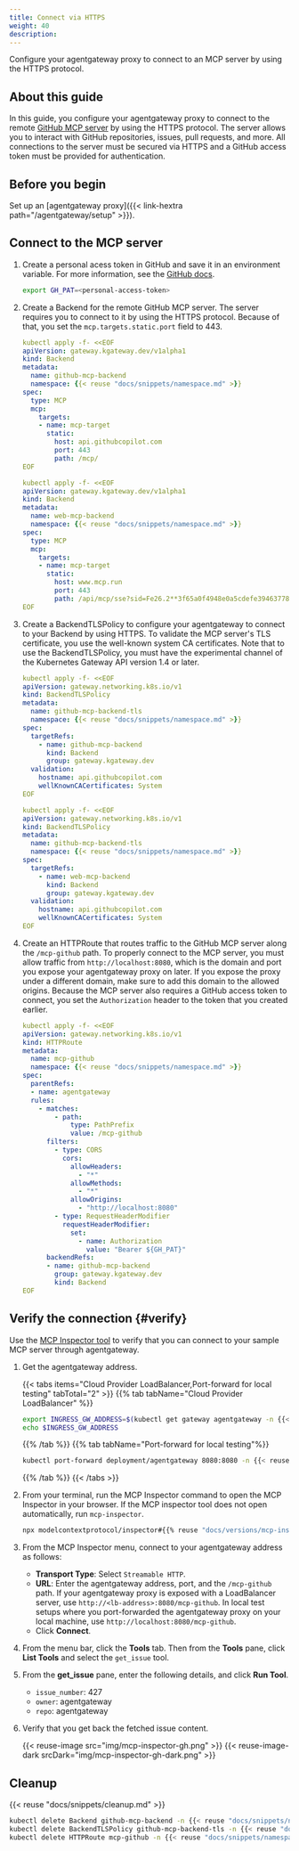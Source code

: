 ```yaml
---
title: Connect via HTTPS
weight: 40 
description: 
---
```


Configure your agentgateway proxy to connect to an MCP server by using the HTTPS protocol. 

## About this guide 

In this guide, you configure your agentgateway proxy to connect to the remote [GitHub MCP server](https://github.com/github/github-mcp-server) by using the HTTPS protocol. The server allows you to interact with GitHub repositories, issues, pull requests, and more. All connections to the server must be secured via HTTPS and a GitHub access token must be provided for authentication. 

## Before you begin

Set up an [agentgateway proxy]({{< link-hextra path="/agentgateway/setup" >}}). 

## Connect to the MCP server

1. Create a personal acess token in GitHub and save it in an environment variable. For more information, see the [GitHub docs](https://docs.github.com/en/authentication/keeping-your-account-and-data-secure/managing-your-personal-access-tokens).
   ```sh
   export GH_PAT=<personal-access-token>
   ```

2. Create a Backend for the remote GitHub MCP server. The server requires you to connect to it by using the HTTPS protocol. Because of that, you set the `mcp.targets.static.port` field to 443. 
   ```yaml
   kubectl apply -f- <<EOF
   apiVersion: gateway.kgateway.dev/v1alpha1
   kind: Backend
   metadata:
     name: github-mcp-backend
     namespace: {{< reuse "docs/snippets/namespace.md" >}}
   spec:
     type: MCP
     mcp:
       targets:
       - name: mcp-target
         static:
           host: api.githubcopilot.com
           port: 443
           path: /mcp/
   EOF
   ```
   
   ```yaml
   kubectl apply -f- <<EOF
   apiVersion: gateway.kgateway.dev/v1alpha1
   kind: Backend
   metadata:
     name: web-mcp-backend
     namespace: {{< reuse "docs/snippets/namespace.md" >}}
   spec:
     type: MCP
     mcp:
       targets:
       - name: mcp-target
         static:
           host: www.mcp.run
           port: 443
           path: /api/mcp/sse?sid=Fe26.2**3f65a0f4948e0a5cdefe39463778382c71d5355e47381786e9faca0a946937c1*HTf-pQXlsY3596VdrbUt3A*NsUmLUTIAeqcFCXNxxKAhNgaPkHobsKSe06X-QnLll8*1759510756907*00e6a1151933abe52d02142c1a4e3dfcc3e7dc57ba83b5b8e5ee978364994f44*jDQg0mN9ahClPQaS64Za-EGwd5dQbvo98q5JrW2sr5A
   EOF
   ```
   
3. Create a BackendTLSPolicy to configure your agentgateway to connect to your Backend by using HTTPS. To validate the MCP server's TLS certificate, you use the well-known system CA certificates. Note that to use the BackendTLSPolicy, you must have the experimental channel of the Kubernetes Gateway API version 1.4 or later.
   ```yaml
   kubectl apply -f- <<EOF
   apiVersion: gateway.networking.k8s.io/v1
   kind: BackendTLSPolicy
   metadata:
     name: github-mcp-backend-tls
     namespace: {{< reuse "docs/snippets/namespace.md" >}}
   spec:
     targetRefs:
       - name: github-mcp-backend
         kind: Backend
         group: gateway.kgateway.dev
     validation:
       hostname: api.githubcopilot.com
       wellKnownCACertificates: System
   EOF
   ```
   
   ```yaml
   kubectl apply -f- <<EOF
   apiVersion: gateway.networking.k8s.io/v1
   kind: BackendTLSPolicy
   metadata:
     name: github-mcp-backend-tls
     namespace: {{< reuse "docs/snippets/namespace.md" >}}
   spec:
     targetRefs:
       - name: web-mcp-backend
         kind: Backend
         group: gateway.kgateway.dev
     validation:
       hostname: api.githubcopilot.com
       wellKnownCACertificates: System
   EOF
   ```

4. Create an HTTPRoute that routes traffic to the GitHub MCP server along the `/mcp-github` path. To properly connect to the MCP server, you must allow traffic from `http://localhost:8080`, which is the domain and port you expose your agentgateway proxy on later. If you expose the proxy under a different domain, make sure to add this domain to the allowed origins. Because the MCP server also requires a GitHub access token to connect, you set the `Authorization` header to the token that you created earlier. 
   ```yaml
   kubectl apply -f- <<EOF
   apiVersion: gateway.networking.k8s.io/v1
   kind: HTTPRoute
   metadata:
     name: mcp-github
     namespace: {{< reuse "docs/snippets/namespace.md" >}}
   spec:
     parentRefs:
     - name: agentgateway
     rules:
       - matches:
           - path:
               type: PathPrefix
               value: /mcp-github
         filters:
           - type: CORS
             cors:
               allowHeaders:
                 - "*"               
               allowMethods:            
                 - "*"              
               allowOrigins:
                 - "http://localhost:8080"
           - type: RequestHeaderModifier
             requestHeaderModifier:
               set: 
                 - name: Authorization
                   value: "Bearer ${GH_PAT}"
         backendRefs:
         - name: github-mcp-backend
           group: gateway.kgateway.dev
           kind: Backend  
   EOF
   ```
   
## Verify the connection {#verify}

Use the [MCP Inspector tool](https://modelcontextprotocol.io/legacy/tools/inspector) to verify that you can connect to your sample MCP server through agentgateway.

1. Get the agentgateway address.
   
   {{< tabs items="Cloud Provider LoadBalancer,Port-forward for local testing" tabTotal="2" >}}
   {{% tab tabName="Cloud Provider LoadBalancer" %}}
   ```sh
   export INGRESS_GW_ADDRESS=$(kubectl get gateway agentgateway -n {{< reuse "docs/snippets/namespace.md" >}} -o=jsonpath="{.status.addresses[0].value}")
   echo $INGRESS_GW_ADDRESS
   ```
   {{% /tab %}}
   {{% tab tabName="Port-forward for local testing"%}}
   ```sh
   kubectl port-forward deployment/agentgateway 8080:8080 -n {{< reuse "docs/snippets/namespace.md" >}}
   ```
   {{% /tab %}}
   {{< /tabs >}}

2. From your terminal, run the MCP Inspector command to open the MCP Inspector in your browser. If the MCP inspector tool does not open automatically, run `mcp-inspector`.
   ```sh
   npx modelcontextprotocol/inspector#{{% reuse "docs/versions/mcp-inspector.md" %}}
   ```
   
3. From the MCP Inspector menu, connect to your agentgateway address as follows:
   * **Transport Type**: Select `Streamable HTTP`.
   * **URL**: Enter the agentgateway address, port, and the `/mcp-github` path. If your agentgateway proxy is exposed with a LoadBalancer server, use `http://<lb-address>:8080/mcp-github`. In local test setups where you port-forwarded the agentgateway proxy on your local machine, use `http://localhost:8080/mcp-github`.
   * Click **Connect**.

4. From the menu bar, click the **Tools** tab. Then from the **Tools** pane, click **List Tools** and select the `get_issue` tool. 
5. From the **get_issue** pane, enter the following details, and click **Run Tool**.
   * `issue_number`: 427
   * `owner`: agentgateway
   * `repo`: agentgateway 
6. Verify that you get back the fetched issue content.

   {{< reuse-image src="img/mcp-inspector-gh.png" >}}
   {{< reuse-image-dark srcDark="img/mcp-inspector-gh-dark.png" >}}
   

   
## Cleanup

{{< reuse "docs/snippets/cleanup.md" >}}

```sh
kubectl delete Backend github-mcp-backend -n {{< reuse "docs/snippets/namespace.md" >}}
kubectl delete BackendTLSPolicy github-mcp-backend-tls -n {{< reuse "docs/snippets/namespace.md" >}}
kubectl delete HTTPRoute mcp-github -n {{< reuse "docs/snippets/namespace.md" >}}
```


